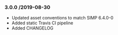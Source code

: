 ### 3.0.0 /2019-08-30

- Updated asset conventions to match SIMP 6.4.0-0
- Added static Travis CI pipeline
- Added CHANGELOG

